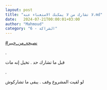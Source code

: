 ```yaml
---
layout: post
title: "لا تشارك من لا يمكنك الاستغناء عنه.md"
date:   2024-07-21T00:00:01+03:00
author: "Mahmoud"
category: "6 - الشراكة"
---
```

[<u>\#نصيحة_من_خبير</u>](https://www.facebook.com/hashtag/%D9%86%D8%B5%D9%8A%D8%AD%D8%A9_%D9%85%D9%86_%D8%AE%D8%A8%D9%8A%D8%B1?__eep__=6&__cft__%5b0%5d=AZVeaDRsiYBv1nB65HnNm3t7cVD1Vk0-JCpeyJLRTgm9BOgVVMSCZvAPxm6Dk2hbifaS-0zjWyfhCBMSNtC9mwib9UtZgppNRxm5nDzDoRxZNidKnzzAmLF7WP7SxFuIc8qbMqhHOu3-DhpoBVXjwl9pT55KPjEsrfYFERKANr119w&__tn__=*NK-R)

.

قبل ما تشارك حد . تخيل إنه مات

.

لو لقيت المشروع وقف . يبقى ما تشاركوش

